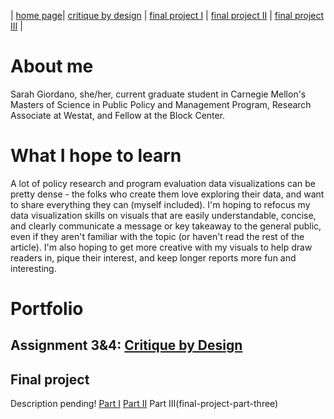 | [home page](https://sarah1giordano.github.io/Giordano-Data-Viz/)| [critique by design](critique-by-design) | [final project I](final-project-part-one) | [final project II](final-project-part-two) | [final project III](final-project-part-three) |

# About me
Sarah Giordano, she/her, current graduate student in Carnegie Mellon's Masters of Science in Public Policy and Management Program, Research Associate at Westat, and Fellow at the Block Center.

# What I hope to learn
A lot of policy research and program evaluation data visualizations can be pretty dense - the folks who create them love exploring their data, and want to share everything they can (myself included). I'm hoping to refocus my data visualization skills on visuals that are easily understandable, concise, and clearly communicate a message or key takeaway to the general public, even if they aren't familiar with the topic (or haven't read the rest of the article). I'm also hoping to get more creative with my visuals to help draw readers in, pique their interest, and keep longer reports more fun and interesting.

# Portfolio

## Assignment 3&4: [Critique by Design](critique-by-design)

## Final project
Description pending!
[Part I](final-project-part-one)
[Part II](final-project-part-two)
Part III(final-project-part-three)
